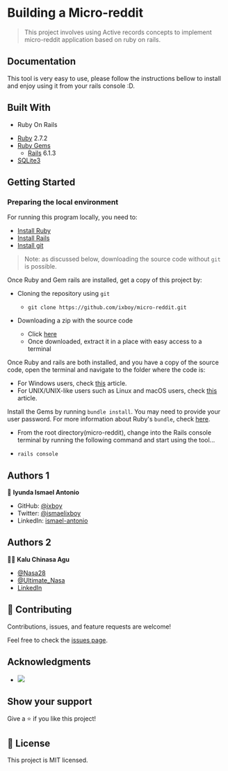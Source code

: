  
# Building a Micro-reddit
> This project involves using Active records concepts to implement micro-reddit application based on ruby on rails. 


## Documentation

This tool is very easy to use, please follow the instructions bellow to install and enjoy using it from your rails console :D.

## Built With
* Ruby On Rails
- [Ruby](https://www.ruby-lang.org/en/) 2.7.2
- [Ruby Gems](https://rubygems.org/)
  - [Rails](https://guides.rubyonrails.org/index.html) 6.1.3
- [SQLite3](https://www.sqlite.org/index.html)

  
## Getting Started

### Preparing the local environment
For running this program locally, you need to:
- [Install Ruby](https://www.ruby-lang.org/en/downloads/)
- [Install Rails](https://guides.rubyonrails.org/v5.0/getting_started.html)
- [Install git](https://git-scm.com/book/en/v2/Getting-Started-Installing-Git)

> Note: as discussed below, downloading the source code without `git` is possible.

Once Ruby and Gem rails are installed, get a copy of this project by:
- Cloning the repository using `git`
  * `git clone https://github.com/ixboy/micro-reddit.git`

- Downloading a zip with the source code
  * Click [here](https://github.com/ixboy/micro-reddit/archive/development.zip)
  * Once  downloaded, extract it in a place with easy access to a terminal

Once Ruby and rails are both installed, and you have a copy of the source code, open the terminal and navigate to the folder where the code is:
- For Windows users, check [this](https://www.technoloxy.com/tutorials/cmd-navigate-view-run/) article.
- For UNIX/UNIX-like users such as Linux and macOS users, check [this](https://swcarpentry.github.io/shell-novice/02-filedir/index.html) article.

Install the Gems by running `bundle install`. You may need to provide your user password. For more information about Ruby's `bundle`, check [here](https://bundler.io/man/bundle-install.1.html).


- From the root directory(micro-reddit), change into the Rails console terminal by running the following command and start using the tool...

 * `rails console`

## Authors 1

👤 **Iyunda Ismael Antonio**

- GitHub: [@ixboy](https://github.com/ixboy)
- Twitter: [@ismaelixboy](https://twitter.com/ismaelixboy)
- LinkedIn: [ismael-antonio](https://www.linkedin.com/in/ismael-antonio-0b7712114/)

## Authors 2

👨‍💻 **Kalu Chinasa Agu**

- [@Nasa28](https://github.com/Nasa28)
- [@Ultimate_Nasa](https://twitter.com/Ultimate_Nasa)
- [LinkedIn](https://www.linkedin.com/in/kalu-chinasa-agu-a15080103/)

## 🤝 Contributing

Contributions, issues, and feature requests are welcome!

Feel free to check the [issues page](https://github.com/ixboy/micro-reddit/issues).

## Acknowledgments

-  ![](https://img.shields.io/badge/Microverse-blueviolet)


## Show your support

Give a ⭐️ if you like this project!

## 📝 License

This project is MIT licensed.



